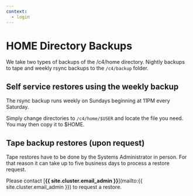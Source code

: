```yaml
---
context:
  - login
---
```


# HOME Directory Backups

We take two types of backups of the /c4/home directory. Nightly backups to tape and weekly rsync backups to the `/c4/backup` folder.


## Self service restores using the weekly backup

The rsync backup runs weekly on Sundays beginning at 11PM every Saturday.

Simply change directories to `/c4/home/$USER` and locate the file you need. You may then copy it to $HOME.


## Tape backup restores (upon request)

Tape restores have to be done by the Systems Administrator in person. For that reason it can take up to five business days to process a restore request.

Please contact [**{{ site.cluster.email_admin }}**](mailto:{{ site.cluster.email_admin }}) to request a restore.